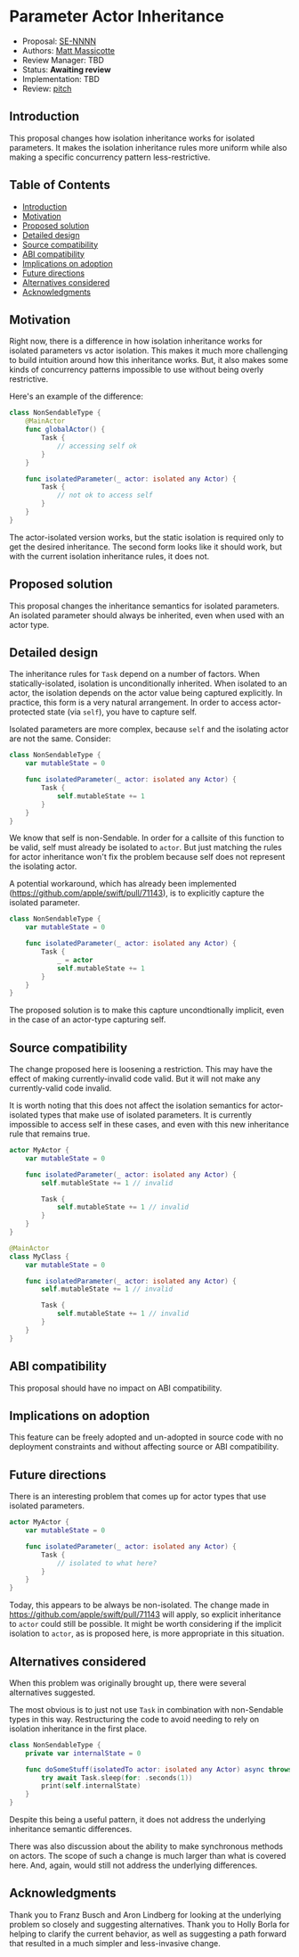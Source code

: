 # Parameter Actor Inheritance

* Proposal: [SE-NNNN](0NNN-parameter-actor-inheritance.md)
* Authors: [Matt Massicotte](https://github.com/mattmassicotte)
* Review Manager: TBD
* Status: **Awaiting review**
* Implementation: TBD
* Review: [pitch](https://forums.swift.org/t/isolation-assumptions/69514)

## Introduction

This proposal changes how isolation inheritance works for isolated parameters. It makes the isolation inheritance rules more uniform while also making a specific concurrency pattern less-restrictive.

## Table of Contents

* [Introduction](#introduction)
* [Motivation](#motivation)
* [Proposed solution](#proposed-solution)
* [Detailed design](#detailed-design)
* [Source compatibility](#source-compatibility)
* [ABI compatibility](#abi-compatibility)
* [Implications on adoption](#implications-on-adoption)
* [Future directions](#future-directions)
* [Alternatives considered](#alternatives-considered)
* [Acknowledgments](#acknowledgments)

## Motivation

Right now, there is a difference in how isolation inheritance works for isolated parameters vs actor isolation. This makes it much more challenging to build intuition around how this inheritance works. But, it also makes some kinds of concurrency patterns impossible to use without being overly restrictive.

Here's an example of the difference:

```swift
class NonSendableType {
    @MainActor
    func globalActor() {
        Task {
            // accessing self ok
        }
    }

    func isolatedParameter(_ actor: isolated any Actor) {
        Task {
            // not ok to access self
        }
    }
}
``` 

The actor-isolated version works, but the static isolation is required only to get the desired inheritance. The second form looks like it should work, but with the current isolation inheritance rules, it does not.

## Proposed solution

This proposal changes the inheritance semantics for isolated parameters. An isolated parameter should always be inherited, even when used with an actor type.

## Detailed design

The inheritance rules for `Task` depend on a number of factors. When statically-isolated, isolation is unconditionally inherited. When isolated to an actor, the isolation depends on the actor value being captured explicitly. In practice, this form is a very natural arrangement. In order to access actor-protected state (via `self`), you have to capture self.

Isolated parameters are more complex, because `self` and the isolating actor are not the same. Consider:

```swift
class NonSendableType {
    var mutableState = 0

    func isolatedParameter(_ actor: isolated any Actor) {
        Task {
            self.mutableState += 1
        }
    }
}
``` 

We know that self is non-Sendable. In order for a callsite of this function to be valid, self must already be isolated to `actor`. But just matching the rules for actor inheritance won't fix the problem because self does not represent the isolating actor.

A potential workaround, which has already been implemented (https://github.com/apple/swift/pull/71143), is to explicitly capture the isolated parameter.

```swift
class NonSendableType {
    var mutableState = 0

    func isolatedParameter(_ actor: isolated any Actor) {
        Task {
            _ = actor
            self.mutableState += 1
        }
    }
}
``` 

The proposed solution is to make this capture uncondtionally implicit, even in the case of an actor-type capturing self.

## Source compatibility

The change proposed here is loosening a restriction. This may have the effect of making currently-invalid code valid. But it will not make any currently-valid code invalid.

It is worth noting that this does not affect the isolation semantics for actor-isolated types that make use of isolated parameters. It is currently impossible to access self in these cases, and even with this new inheritance rule that remains true.

```swift
actor MyActor {
    var mutableState = 0

    func isolatedParameter(_ actor: isolated any Actor) {
        self.mutableState += 1 // invalid

        Task {
            self.mutableState += 1 // invalid
        }
    }
}

@MainActor
class MyClass {
    var mutableState = 0

    func isolatedParameter(_ actor: isolated any Actor) {
        self.mutableState += 1 // invalid

        Task {
            self.mutableState += 1 // invalid
        }
    }
}
```

## ABI compatibility

This proposal should have no impact on ABI compatibility.

## Implications on adoption

This feature can be freely adopted and un-adopted in source code with no deployment constraints and without affecting source or ABI compatibility.

## Future directions

There is an interesting problem that comes up for actor types that use isolated parameters.

```swift
actor MyActor {
    var mutableState = 0

    func isolatedParameter(_ actor: isolated any Actor) {
        Task {
            // isolated to what here?
        }
    }
}
```

Today, this appears to be always be non-isolated. The change made in https://github.com/apple/swift/pull/71143 will apply, so explicit inheritance to `actor` could still be possible. It might be worth considering if the implicit isolation to `actor`, as is proposed here, is more appropriate in this situation.

## Alternatives considered

When this problem was originally brought up, there were several alternatives suggested.

The most obvious is to just not use `Task` in combination with non-Sendable types in this way. Restructuring the code to avoid needing to rely on isolation inheritance in the first place.

```swift
class NonSendableType {
    private var internalState = 0

    func doSomeStuff(isolatedTo actor: isolated any Actor) async throws {
        try await Task.sleep(for: .seconds(1))
        print(self.internalState)
    }
}
```

Despite this being a useful pattern, it does not address the underlying inheritance semantic differences.

There was also discussion about the ability to make synchronous methods on actors. The scope of such a change is much larger than what is covered here. And, again, would still not address the underlying differences.

## Acknowledgments

Thank you to Franz Busch and Aron Lindberg for looking at the underlying problem so closely and suggesting alternatives. Thank you to Holly Borla for helping to clarify the current behavior, as well as suggesting a path forward that resulted in a much simpler and less-invasive change.
